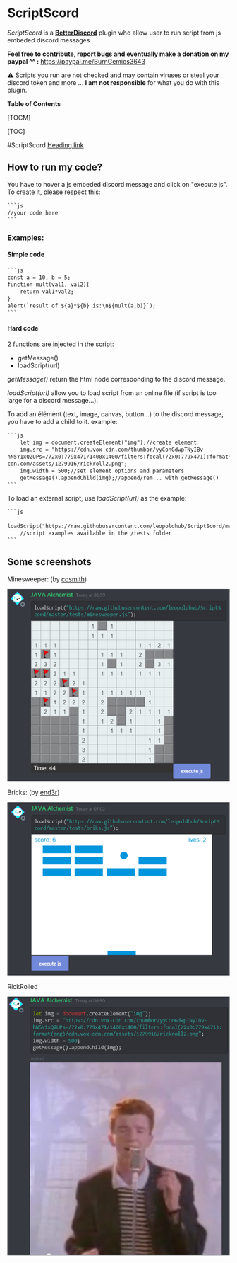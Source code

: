 
# ScriptScord
*ScriptScord* is a **[BetterDiscord](https://github.com/rauenzi/BetterDiscordApp/releases)** plugin who allow user to run script from js embeded discord messages

**Feel free to contribute, report bugs and eventually make a donation on my paypal ^^ :**
https://paypal.me/BurnGemios3643

⚠  Scripts you run are not checked and may contain viruses or steal your discord token and more ... **I am not responsible** for what you do with this plugin.

**Table of Contents**

[TOCM]

[TOC]

#ScriptScord [Heading link](https://github.com/pandao/editor.md "ScriptScord")


## How to run my code?
You have to hover a js embeded discord message and click on "execute js".
To create it, please respect this:

    ```js
    //your code here
    ```
### Examples:

#### Simple code
    ```js
    const a = 10, b = 5;
    function mult(val1, val2){
        return val1*val2;
    }
    alert(`result of ${a}*${b} is:\n${mult(a,b)}`);
    ```
#### Hard code
2 functions are injected in the script:

 - getMessage()
 - loadScript(url)

*getMessage()* return the html node corresponding to the discord message.

*loadScript(url)* allow you to load script from an online file (if script is too large for a discord message...).

To add an élément (text, image, canvas, button...) to the discord message, you have to add a child to it. example:

    ```js
        let img = document.createElement("img");//create element
        img.src = "https://cdn.vox-cdn.com/thumbor/yyConGdwpTNyIBv-hN5Y1xQ2UPs=/72x0:779x471/1400x1400/filters:focal(72x0:779x471):format(png)/cdn.vox-cdn.com/assets/1279916/rickroll2.png";
        img.width = 500;//set element options and parameters
        getMessage().appendChild(img);//append/rem... with getMessage()
    ```
To load an external script, use *loadScript(url)* as the example:

    ```js
        loadScript("https://raw.githubusercontent.com/leopoldhub/ScriptScord/master/tests/minesweeper.js");
        //script examples available in the /tests folder
    ```
## Some screenshots
Minesweeper: (by [cosmith](https://github.com/cosmith/minesweeper))

![MineSweeper](https://github.com/leopoldhub/ScriptScord/blob/master/screenshots/iFwARhBQQj.png?raw=true)

Bricks: (by [end3r](https://github.com/end3r/Gamedev-Canvas-workshop/blob/gh-pages/lesson10.html))

![Bricks](https://github.com/leopoldhub/ScriptScord/blob/master/screenshots/YIyC8gtH0X.png?raw=true)

RickRolled

![RickRolled](https://github.com/leopoldhub/ScriptScord/blob/master/screenshots/Qtl1AJoO9v.png?raw=true)
